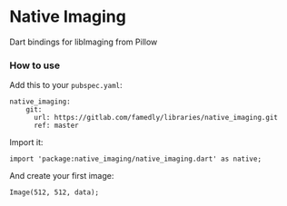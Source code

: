 # Native Imaging

Dart bindings for libImaging from Pillow

### How to use

Add this to your `pubspec.yaml`:

```
native_imaging:
    git:
      url: https://gitlab.com/famedly/libraries/native_imaging.git
      ref: master
```

Import it:

```
import 'package:native_imaging/native_imaging.dart' as native;
```

And create your first image:

```
Image(512, 512, data);
```